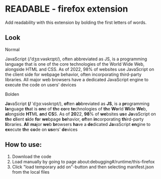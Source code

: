 # READABLE - firefox extension

Add readability with this extension by bolding the first letters of words.

## Look

Normal

JavaScript (/ˈdʒɑːvəskrɪpt/), often abbreviated as JS, is a programming language that is one of the core technologies of the World Wide Web, alongside HTML and CSS. As of 2022, 98% of websites use JavaScript on the client side for webpage behavior, often incorporating third-party libraries. All major web browsers have a dedicated JavaScript engine to execute the code on users' devices

Bolden

**Ja**vaScript **(/** ˈdʒɑːvəskrɪpt/), **of**ten **ab**breviated as **JS**, is a **pr**ogramming **la**nguage **th**at is **on**e of **th**e **co**re **te**chnologies of **th**e **Wo**rld **Wi**de **We**b, **al**ongside **HT**ML **an**d **CS**S. As of **20**22, **98**% of **we**bsites **us**e **Ja**vaScript on **th**e **cl**ient **si**de **fo**r **we**bpage **be**havior, **of**ten **in**corporating **th**ird-party **li**braries. **Al**l **ma**jor **we**b **br**owsers **ha**ve a **de**dicated **Ja**vaScript **en**gine to **ex**ecute **th**e **co**de on **us**ers' **de**vices

## How to use:

1. Download the code
2. Load manually by going to page about:debugging#/runtime/this-firefox
3. Click "load temporary add on"-button and then selecting manifest.json from the local files
